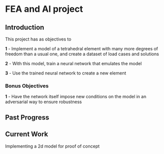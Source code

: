 # FEA and AI project

## Introduction

This project has as objectives to 

**1** - Implement a model of a tetrahedral element with many more degrees of freedom than a usual one, and create a dataset of load cases and solutions

**2** - With this model, train a neural network that emulates the model

**3** - Use the trained neural network to create a new element

### Bonus Objectives

**1** - Have the network itself impose new conditions on the model in an adversarial  way to ensure robustness

## Past Progress

## Current Work
Implementing a 2d model for proof of concept